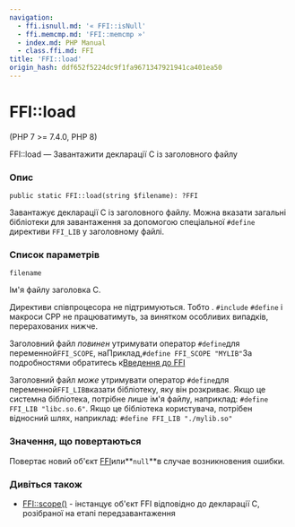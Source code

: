 ```yaml
---
navigation:
  - ffi.isnull.md: '« FFI::isNull'
  - ffi.memcmp.md: 'FFI::memcmp »'
  - index.md: PHP Manual
  - class.ffi.md: FFI
title: 'FFI::load'
origin_hash: ddf652f5224dc9f1fa9671347921941ca401ea50
---
```

# FFI::load

(PHP 7 >= 7.4.0, PHP 8)

FFI::load — Завантажити декларації C із заголовного файлу

### Опис

```methodsynopsis
public static FFI::load(string $filename): ?FFI
```

Завантажує декларації C із заголовного файлу. Можна вказати загальні бібліотеки для завантаження за допомогою спеціальної `#define` директиви `FFI_LIB` у заголовному файлі.

### Список параметрів

`filename`

Ім'я файлу заголовка C.

Директиви співпроцесора не підтримуються. Тобто . `#include` `#define` і макроси CPP не працюватимуть, за винятком особливих випадків, перерахованих нижче.

Заголовний файл *повинен* утримувати оператор `#define`для переменной`FFI_SCOPE`, наПриклад,`#define FFI_SCOPE "MYLIB"`За подробностями обратитесь к[Введення до FFI](class.ffi.md#ffi.intro)

Заголовний файл *може* утримувати оператор `#define`для переменной`FFI_LIB`вказати бібліотеку, яку він розкриває. Якщо це системна бібліотека, потрібне лише ім'я файлу, наприклад: `#define FFI_LIB "libc.so.6"`. Якщо це бібліотека користувача, потрібен відносний шлях, наприклад: `#define FFI_LIB "./mylib.so"`

### Значення, що повертаються

Повертає новий об'єкт [FFI](class.ffi.md)или\*\*`null`\*\*в случае возникновения ошибки.

### Дивіться також

-   [FFI::scope()](ffi.scope.md) \- інстанцує об'єкт FFI відповідно до декларації С, розібраної на етапі передзавантаження
